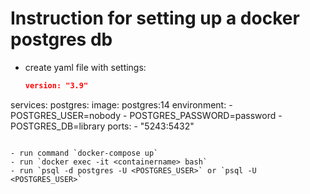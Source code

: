 # Instruction for setting up a docker postgres db

- create yaml file with settings: 
  ```json
  version: "3.9"
services:
  postgres:
    image: postgres:14
    environment:
      - POSTGRES_USER=nobody
      - POSTGRES_PASSWORD=password
      - POSTGRES_DB=library
    ports:
      - "5243:5432"
  ```

- run command `docker-compose up`
- run `docker exec -it <containername> bash`
- run `psql -d postgres -U <POSTGRES_USER>` or `psql -U <POSTGRES_USER>`

